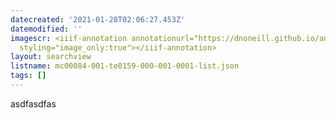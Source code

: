 ```yaml
---
datecreated: '2021-01-28T02:06:27.453Z'
datemodified: ''
imagescr: <iiif-annotation annotationurl="https://dnoneill.github.io/annotate/annotations/6edf43e0-610d-11eb-a49c-5a7ae38b03f8.json"
  styling="image_only:true"></iiif-annotation>
layout: searchview
listname: mc00084-001-te0159-000-001-0001-list.json
tags: []
---
```

asdfasdfas